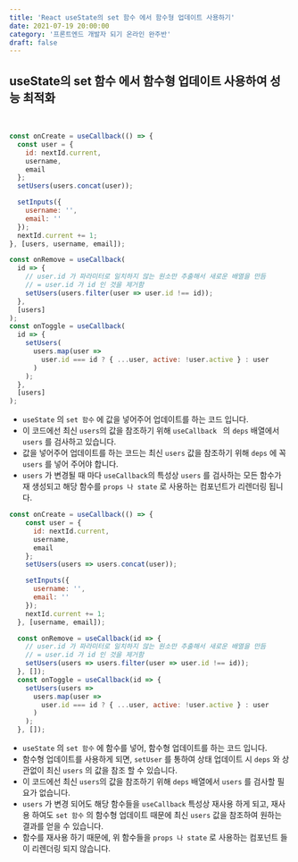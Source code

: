 ```yaml
---
title: 'React useState의 set 함수 에서 함수형 업데이트 사용하기'
date: 2021-07-19 20:00:00
category: '프론트엔드 개발자 되기 온라인 완주반'
draft: false
---
```


## **useState의 set 함수 에서 함수형 업데이트 사용하여 성능 최적화**
<br/>

```jsx
const onCreate = useCallback(() => {
  const user = {
    id: nextId.current,
    username,
    email
  };
  setUsers(users.concat(user));

  setInputs({
    username: '',
    email: ''
  });
  nextId.current += 1;
}, [users, username, email]);

const onRemove = useCallback(
  id => {
    // user.id 가 파라미터로 일치하지 않는 원소만 추출해서 새로운 배열을 만듬
    // = user.id 가 id 인 것을 제거함
    setUsers(users.filter(user => user.id !== id));
  },
  [users]
);
const onToggle = useCallback(
  id => {
    setUsers(
      users.map(user =>
        user.id === id ? { ...user, active: !user.active } : user
      )
    );
  },
  [users]
);
```

- `useState` 의 `set 함수` 에 값을 넣어주어 업데이트를 하는 코드 입니다.
- 이 코드에선 최신 `users`의 값을 참조하기 위해 `useCallback ` 의 `deps` 배열에서 `users` 를 검사하고 있습니다.
- 값을 넣어주어 업데이트를 하는 코드는 최신 `users` 값을 참조하기 위해 `deps` 에 꼭 `users` 를 넣어 주어야 합니다.
- `users` 가 변경될 때 마다 `useCallback`의 특성상 `users` 를 검사하는 모든 함수가 재 생성되고 해당 함수를 `props 나 state` 로 사용하는 컴포넌트가 리렌더링 됩니다.


```jsx
const onCreate = useCallback(() => {
    const user = {
      id: nextId.current,
      username,
      email
    };
    setUsers(users => users.concat(user));

    setInputs({
      username: '',
      email: ''
    });
    nextId.current += 1;
  }, [username, email]);

  const onRemove = useCallback(id => {
    // user.id 가 파라미터로 일치하지 않는 원소만 추출해서 새로운 배열을 만듬
    // = user.id 가 id 인 것을 제거함
    setUsers(users => users.filter(user => user.id !== id));
  }, []);
  const onToggle = useCallback(id => {
    setUsers(users =>
      users.map(user =>
        user.id === id ? { ...user, active: !user.active } : user
      )
    );
  }, []);
```

- `useState` 의 `set 함수` 에 함수를 넣어, 함수형 업데이트를 하는 코드 입니다.
- 함수형 업데이트를 사용하게 되면, `setUser` 를 통하여 상태 업데이트 시 `deps` 와 상관없이 최신 `users` 의 값을 참조 할 수 있습니다.
- 이 코드에선 최신 `users`의 값을 참조하기 위해 `deps` 배열에서 `users` 를 검사할 필요가 없습니다.
- `users` 가 변경 되어도 해당 함수들을 `useCallback` 특성상 재사용 하게 되고, 재사용 하여도 `set 함수` 의 함수형 업데이트 때문에 최신 `users` 값을 참조하여 원하는 결과를 얻을 수 있습니다.
- 함수를 재사용 하기 때문에, 위 함수들을 `props 나 state` 로 사용하는 컴포넌트 들이 리렌더링 되지 않습니다.